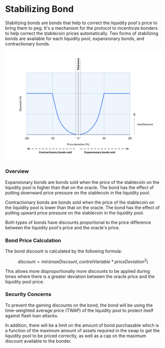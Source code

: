 # Stabilizing Bond

Stabilizing bonds are bonds that help to correct the liquidity pool's price to bring them to peg. It's a mechanism for the protocol to incentivize bonders to help correct the stablecoin prices automatically. Two forms of stabilizing bonds are available for each liquidity pool, expansionary bonds, and contractionary bonds.

![Dynamic pricing and sale of stabilizing bonds](<../.gitbook/assets/Stabilizing Bonds.png>)

### Overview

Expansionary bonds are bonds sold when the price of the stablecoin on the liquidity pool is higher than that on the oracle. The bond has the effect of putting downward price pressure on the stablecoin in the liquidity pool.

Contractionary bonds are bonds sold when the price of the stablecoin on the liquidity pool is lower than that on the oracle. The bond has the effect of putting upward price pressure on the stablecoin in the liquidity pool.

Both types of bonds have discounts proportional to the price difference between the liquidity pool's price and the oracle's price.

### Bond Price Calculation

The bond discount is calculated by the following formula:

$$
discount = min(maxDiscount, controlVariable*priceDeviation^2)
$$

This allows more disproportionally more discounts to be applied during times where there is a greater deviation between the oracle price and the liquidity pool price.

### Security Concerns

To prevent the gaming discounts on the bond, the bond will be using the time-weighted average price (TWAP) of the liquidity pool to protect itself against flash loan attacks.

In addition, there will be a limit on the amount of bond purchasable which is a function of the maximum amount of assets required in the swap to get the liquidity pool to be priced correctly, as well as a cap on the maximum discount available to the bonder.
